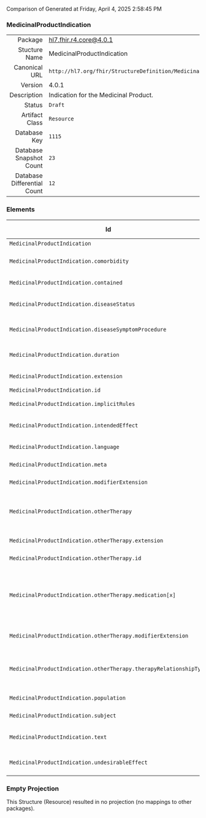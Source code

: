 Comparison of 
Generated at Friday, April 4, 2025 2:58:45 PM

### MedicinalProductIndication

|      |     |
| ---: | --- |
| Package | hl7.fhir.r4.core@4.0.1 |
| Stucture Name | MedicinalProductIndication |
| Canonical URL | `http://hl7.org/fhir/StructureDefinition/MedicinalProductIndication` |
| Version | 4.0.1 |
| Description | Indication for the Medicinal Product. |
| Status | `Draft` |
| Artifact Class | `Resource` |
| Database Key | `1115` |
| Database Snapshot Count | `23` |
| Database Differential Count | `12` |

### Elements

| Id | Path | Name | Base Path | Short | Cardinality | Collated Type | Binding Strength | Binding Value Set |
| -- | ---- | ---- | --------- | ----- | ----------- | ------------- | ---------------- | ----------------- |
| `MedicinalProductIndication` | `MedicinalProductIndication` | `MedicinalProductIndication` | MedicinalProductIndication | MedicinalProductIndication | 0..* | MedicinalProductIndication |  |  |
| `MedicinalProductIndication.comorbidity` | `MedicinalProductIndication.comorbidity` | `comorbidity` | MedicinalProductIndication.comorbidity | Comorbidity (concurrent condition) or co-infection as part of the indication | 0..* | CodeableConcept |  |  |
| `MedicinalProductIndication.contained` | `MedicinalProductIndication.contained` | `contained` | DomainResource.contained | Contained, inline Resources | 0..* | Resource |  |  |
| `MedicinalProductIndication.diseaseStatus` | `MedicinalProductIndication.diseaseStatus` | `diseaseStatus` | MedicinalProductIndication.diseaseStatus | The status of the disease or symptom for which the indication applies | 0..1 | CodeableConcept |  |  |
| `MedicinalProductIndication.diseaseSymptomProcedure` | `MedicinalProductIndication.diseaseSymptomProcedure` | `diseaseSymptomProcedure` | MedicinalProductIndication.diseaseSymptomProcedure | The disease, symptom or procedure that is the indication for treatment | 0..1 | CodeableConcept |  |  |
| `MedicinalProductIndication.duration` | `MedicinalProductIndication.duration` | `duration` | MedicinalProductIndication.duration | Timing or duration information as part of the indication | 0..1 | Quantity |  |  |
| `MedicinalProductIndication.extension` | `MedicinalProductIndication.extension` | `extension` | DomainResource.extension | Additional content defined by implementations | 0..* | Extension |  |  |
| `MedicinalProductIndication.id` | `MedicinalProductIndication.id` | `id` | Resource.id | Logical id of this artifact | 0..1 | id |  |  |
| `MedicinalProductIndication.implicitRules` | `MedicinalProductIndication.implicitRules` | `implicitRules` | Resource.implicitRules | A set of rules under which this content was created | 0..1 | uri |  |  |
| `MedicinalProductIndication.intendedEffect` | `MedicinalProductIndication.intendedEffect` | `intendedEffect` | MedicinalProductIndication.intendedEffect | The intended effect, aim or strategy to be achieved by the indication | 0..1 | CodeableConcept |  |  |
| `MedicinalProductIndication.language` | `MedicinalProductIndication.language` | `language` | Resource.language | Language of the resource content | 0..1 | code | `Required` | `http://hl7.org/fhir/ValueSet/all-languages` |
| `MedicinalProductIndication.meta` | `MedicinalProductIndication.meta` | `meta` | Resource.meta | Metadata about the resource | 0..1 | Meta |  |  |
| `MedicinalProductIndication.modifierExtension` | `MedicinalProductIndication.modifierExtension` | `modifierExtension` | DomainResource.modifierExtension | Extensions that cannot be ignored | 0..* | Extension |  |  |
| `MedicinalProductIndication.otherTherapy` | `MedicinalProductIndication.otherTherapy` | `otherTherapy` | MedicinalProductIndication.otherTherapy | Information about the use of the medicinal product in relation to other therapies described as part of the indication | 0..* | BackboneElement |  |  |
| `MedicinalProductIndication.otherTherapy.extension` | `MedicinalProductIndication.otherTherapy.extension` | `extension` | Element.extension | Additional content defined by implementations | 0..* | Extension |  |  |
| `MedicinalProductIndication.otherTherapy.id` | `MedicinalProductIndication.otherTherapy.id` | `id` | Element.id | Unique id for inter-element referencing | 0..1 | id |  |  |
| `MedicinalProductIndication.otherTherapy.medication[x]` | `MedicinalProductIndication.otherTherapy.medication[x]` | `medication[x]` | MedicinalProductIndication.otherTherapy.medication[x] | Reference to a specific medication (active substance, medicinal product or class of products) as part of an indication or contraindication | 1..1 | CodeableConcept, Reference(http://hl7.org/fhir/StructureDefinition/Medication), Reference(http://hl7.org/fhir/StructureDefinition/MedicinalProduct), Reference(http://hl7.org/fhir/StructureDefinition/Substance), Reference(http://hl7.org/fhir/StructureDefinition/SubstanceSpecification) |  |  |
| `MedicinalProductIndication.otherTherapy.modifierExtension` | `MedicinalProductIndication.otherTherapy.modifierExtension` | `modifierExtension` | BackboneElement.modifierExtension | Extensions that cannot be ignored even if unrecognized | 0..* | Extension |  |  |
| `MedicinalProductIndication.otherTherapy.therapyRelationshipType` | `MedicinalProductIndication.otherTherapy.therapyRelationshipType` | `therapyRelationshipType` | MedicinalProductIndication.otherTherapy.therapyRelationshipType | The type of relationship between the medicinal product indication or contraindication and another therapy | 1..1 | CodeableConcept |  |  |
| `MedicinalProductIndication.population` | `MedicinalProductIndication.population` | `population` | MedicinalProductIndication.population | The population group to which this applies | 0..* | Population |  |  |
| `MedicinalProductIndication.subject` | `MedicinalProductIndication.subject` | `subject` | MedicinalProductIndication.subject | The medication for which this is an indication | 0..* | Reference(http://hl7.org/fhir/StructureDefinition/Medication), Reference(http://hl7.org/fhir/StructureDefinition/MedicinalProduct) |  |  |
| `MedicinalProductIndication.text` | `MedicinalProductIndication.text` | `text` | DomainResource.text | Text summary of the resource, for human interpretation | 0..1 | Narrative |  |  |
| `MedicinalProductIndication.undesirableEffect` | `MedicinalProductIndication.undesirableEffect` | `undesirableEffect` | MedicinalProductIndication.undesirableEffect | Describe the undesirable effects of the medicinal product | 0..* | Reference(http://hl7.org/fhir/StructureDefinition/MedicinalProductUndesirableEffect) |  |  |
### Empty Projection

This Structure (Resource) resulted in no projection (no mappings to other packages).

